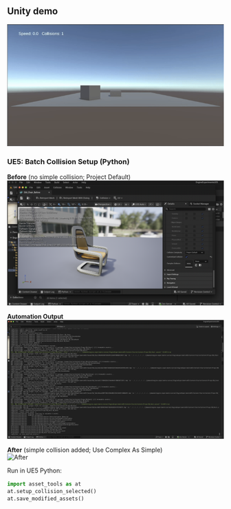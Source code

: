 ## Unity demo
![Unity demo](docs/unity-demo.gif)

### UE5: Batch Collision Setup (Python)

**Before** (no simple collision; Project Default)  
![Before](docs/before-settings.png)

**Automation Output**  
![Output Log](docs/outputlog-automation.png)

**After** (simple collision added; Use Complex As Simple)  
![After](docs/after-settings.png)

Run in UE5 Python:
```py
import asset_tools as at
at.setup_collision_selected()
at.save_modified_assets()
